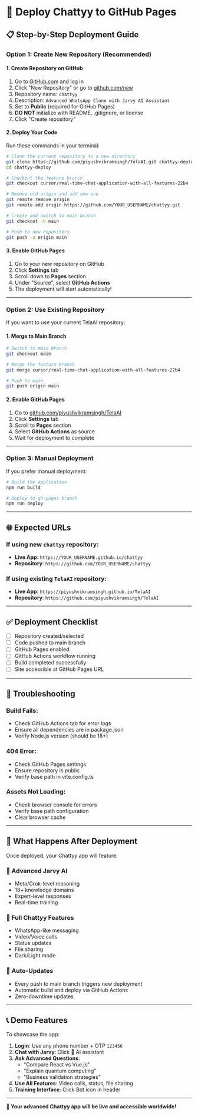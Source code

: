 # 🚀 Deploy Chattyy to GitHub Pages

## 📋 **Step-by-Step Deployment Guide**

### **Option 1: Create New Repository (Recommended)**

#### **1. Create Repository on GitHub**
1. Go to [GitHub.com](https://github.com) and log in
2. Click "New Repository" or go to [github.com/new](https://github.com/new)
3. Repository name: `chattyy`
4. Description: `Advanced WhatsApp Clone with Jarvy AI Assistant`
5. Set to **Public** (required for GitHub Pages)
6. **DO NOT** initialize with README, .gitignore, or license
7. Click "Create repository"

#### **2. Deploy Your Code**
Run these commands in your terminal:

```bash
# Clone the current repository to a new directory
git clone https://github.com/piyushvikramsingh/TelaAI.git chattyy-deploy
cd chattyy-deploy

# Checkout the feature branch
git checkout cursor/real-time-chat-application-with-all-features-22b4

# Remove old origin and add new one
git remote remove origin
git remote add origin https://github.com/YOUR_USERNAME/chattyy.git

# Create and switch to main branch
git checkout -b main

# Push to new repository
git push -u origin main
```

#### **3. Enable GitHub Pages**
1. Go to your new repository on GitHub
2. Click **Settings** tab
3. Scroll down to **Pages** section
4. Under "Source", select **GitHub Actions**
5. The deployment will start automatically!

---

### **Option 2: Use Existing Repository**

If you want to use your current TelaAI repository:

#### **1. Merge to Main Branch**
```bash
# Switch to main branch
git checkout main

# Merge the feature branch
git merge cursor/real-time-chat-application-with-all-features-22b4

# Push to main
git push origin main
```

#### **2. Enable GitHub Pages**
1. Go to [github.com/piyushvikramsingh/TelaAI](https://github.com/piyushvikramsingh/TelaAI)
2. Click **Settings** tab
3. Scroll to **Pages** section
4. Select **GitHub Actions** as source
5. Wait for deployment to complete

---

### **Option 3: Manual Deployment**

If you prefer manual deployment:

```bash
# Build the application
npm run build

# Deploy to gh-pages branch
npm run deploy
```

---

## 🌐 **Expected URLs**

### **If using new `chattyy` repository:**
- **Live App**: `https://YOUR_USERNAME.github.io/chattyy`
- **Repository**: `https://github.com/YOUR_USERNAME/chattyy`

### **If using existing `TelaAI` repository:**
- **Live App**: `https://piyushvikramsingh.github.io/TelaAI`
- **Repository**: `https://github.com/piyushvikramsingh/TelaAI`

---

## ✅ **Deployment Checklist**

- [ ] Repository created/selected
- [ ] Code pushed to main branch
- [ ] GitHub Pages enabled
- [ ] GitHub Actions workflow running
- [ ] Build completed successfully
- [ ] Site accessible at GitHub Pages URL

---

## 🔧 **Troubleshooting**

### **Build Fails:**
- Check GitHub Actions tab for error logs
- Ensure all dependencies are in package.json
- Verify Node.js version (should be 18+)

### **404 Error:**
- Check GitHub Pages settings
- Ensure repository is public
- Verify base path in vite.config.ts

### **Assets Not Loading:**
- Check browser console for errors
- Verify base path configuration
- Clear browser cache

---

## 🎉 **What Happens After Deployment**

Once deployed, your Chattyy app will feature:

### **🤖 Advanced Jarvy AI**
- Meta/Grok-level reasoning
- 18+ knowledge domains
- Expert-level responses
- Real-time training

### **📱 Full Chattyy Features**
- WhatsApp-like messaging
- Video/Voice calls
- Status updates
- File sharing
- Dark/Light mode

### **🔄 Auto-Updates**
- Every push to main branch triggers new deployment
- Automatic build and deploy via GitHub Actions
- Zero-downtime updates

---

## 📞 **Demo Features**

To showcase the app:

1. **Login**: Use any phone number + OTP `123456`
2. **Chat with Jarvy**: Click 🤖 AI assistant
3. **Ask Advanced Questions**: 
   - "Compare React vs Vue.js"
   - "Explain quantum computing"
   - "Business validation strategies"
4. **Use All Features**: Video calls, status, file sharing
5. **Training Interface**: Click Bot icon in header

---

**🚀 Your advanced Chattyy app will be live and accessible worldwide!**